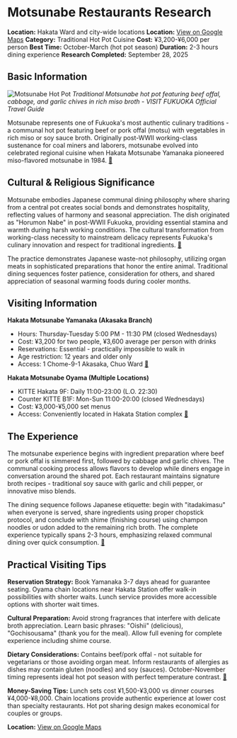 # Motsunabe Restaurants Research

**Location:** Hakata Ward and city-wide locations
**Location:** [View on Google Maps](https://maps.google.com/maps?q=33.5835196,130.4372709)
**Category:** Traditional Hot Pot Cuisine
**Cost:** ¥3,200-¥6,000 per person
**Best Time:** October-March (hot pot season)
**Duration:** 2-3 hours dining experience
**Research Completed:** September 28, 2025

## Basic Information

![Motsunabe Hot Pot](https://upload.wikimedia.org/wikipedia/commons/9/9c/Nabe_Kansai_style.jpg)
*Traditional Motsunabe hot pot featuring beef offal, cabbage, and garlic chives in rich miso broth - VISIT FUKUOKA Official Travel Guide*

Motsunabe represents one of Fukuoka's most authentic culinary traditions - a communal hot pot featuring beef or pork offal (motsu) with vegetables in rich miso or soy sauce broth. Originally post-WWII working-class sustenance for coal miners and laborers, motsunabe evolved into celebrated regional cuisine when Hakata Motsunabe Yamanaka pioneered miso-flavored motsunabe in 1984. [🔗](https://gurunavi.com/en/japanfoodie/2016/09/crazy-about-motsunabe.html)

## Cultural & Religious Significance

Motsunabe embodies Japanese communal dining philosophy where sharing from a central pot creates social bonds and demonstrates hospitality, reflecting values of harmony and seasonal appreciation. The dish originated as "Horumon Nabe" in post-WWII Fukuoka, providing essential stamina and warmth during harsh working conditions. The cultural transformation from working-class necessity to mainstream delicacy represents Fukuoka's culinary innovation and respect for traditional ingredients. [🔗](https://japan-food.guide/en/articles/motsunabe)

The practice demonstrates Japanese waste-not philosophy, utilizing organ meats in sophisticated preparations that honor the entire animal. Traditional dining sequences foster patience, consideration for others, and shared appreciation of seasonal warming foods during cooler months.

## Visiting Information

**Hakata Motsunabe Yamanaka (Akasaka Branch)**
- Hours: Thursday-Tuesday 5:00 PM - 11:30 PM (closed Wednesdays)
- Cost: ¥3,200 for two people, ¥3,600 average per person with drinks
- Reservations: Essential - practically impossible to walk in
- Age restriction: 12 years and older only
- Access: 1 Chome-9-1 Akasaka, Chuo Ward [🔗](https://www.willflyforfood.net/hakata-motsunabe-yamanaka-akasakaten-where-to-eat-motsunabe-in-fukuoka-japan/)

**Hakata Motsunabe Oyama (Multiple Locations)**
- KITTE Hakata 9F: Daily 11:00-23:00 (L.O. 22:30)
- Counter KITTE B1F: Mon-Sun 11:00-20:00 (closed Wednesdays)
- Cost: ¥3,000-¥5,000 set menus
- Access: Conveniently located in Hakata Station complex [🔗](https://www.gltjp.com/en/article/item/20779/)

## The Experience

The motsunabe experience begins with ingredient preparation where beef or pork offal is simmered first, followed by cabbage and garlic chives. The communal cooking process allows flavors to develop while diners engage in conversation around the shared pot. Each restaurant maintains signature broth recipes - traditional soy sauce with garlic and chili pepper, or innovative miso blends.

The dining sequence follows Japanese etiquette: begin with "itadakimasu" when everyone is served, share ingredients using proper chopstick protocol, and conclude with shime (finishing course) using champon noodles or udon added to the remaining rich broth. The complete experience typically spans 2-3 hours, emphasizing relaxed communal dining over quick consumption. [🔗](https://www.byfood.com/blog/culture/japanese-nabe-hot-pot)

## Practical Visiting Tips

**Reservation Strategy:** Book Yamanaka 3-7 days ahead for guarantee seating. Oyama chain locations near Hakata Station offer walk-in possibilities with shorter waits. Lunch service provides more accessible options with shorter wait times.

**Cultural Preparation:** Avoid strong fragrances that interfere with delicate broth appreciation. Learn basic phrases: "Oishii" (delicious), "Gochisousama" (thank you for the meal). Allow full evening for complete experience including shime course.

**Dietary Considerations:** Contains beef/pork offal - not suitable for vegetarians or those avoiding organ meat. Inform restaurants of allergies as dishes may contain gluten (noodles) and soy (sauces). October-November timing represents ideal hot pot season with perfect temperature contrast. [🔗](https://sudachirecipes.com/hakata-motsunabe/)

**Money-Saving Tips:** Lunch sets cost ¥1,500-¥3,000 vs dinner courses ¥4,000-¥8,000. Chain locations provide authentic experience at lower cost than specialty restaurants. Hot pot sharing design makes economical for couples or groups.

**Location:** [View on Google Maps](https://goo.gl/maps/akasaka-yamanaka)
